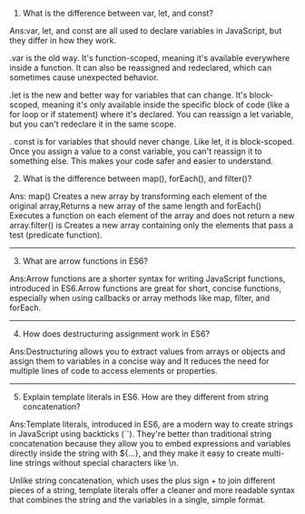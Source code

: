 1. What is the difference between var, let, and const?

Ans:var, let, and const are all used to declare variables in JavaScript, but they differ in how they work.

.var is the old way. It's function-scoped, meaning it's available everywhere inside a function. It can also be reassigned and redeclared, which can sometimes cause unexpected behavior.

.let is the new and better way for variables that can change. It's block-scoped, meaning it's only available inside the specific block of code (like a for loop or if statement) where it's declared. You can reassign a let variable, but you can't redeclare it in the same scope.

. const is for variables that should never change. Like let, it is block-scoped. Once you assign a value to a const variable, you can't reassign it to something else. This makes your code safer and easier to understand.

2. What is the difference between map(), forEach(), and filter()?

Ans: map() Creates a new array by transforming each element of the original array,Returns a new array of the same length and forEach() Executes a function on each element of the array and does not return a new array.filter() is Creates a new array containing only the elements that pass a test (predicate function).

---

3. What are arrow functions in ES6?

Ans:Arrow functions are a shorter syntax for writing JavaScript functions, introduced in ES6.Arrow functions are great for short, concise functions, especially when using callbacks or array methods like map, filter, and forEach.

---

4. How does destructuring assignment work in ES6?

Ans:Destructuring allows you to extract values from arrays or objects and assign them to variables in a concise way and It reduces the need for multiple lines of code to access elements or properties.

---

5. Explain template literals in ES6. How are they different from string concatenation?

Ans:Template literals, introduced in ES6, are a modern way to create strings in JavaScript using backticks (``). They're better than traditional string concatenation because they allow you to embed expressions and variables directly inside the string with ${...}, and they make it easy to create multi-line strings without special characters like \n.

Unlike string concatenation, which uses the plus sign + to join different pieces of a string, template literals offer a cleaner and more readable syntax that combines the string and the variables in a single, simple format.
